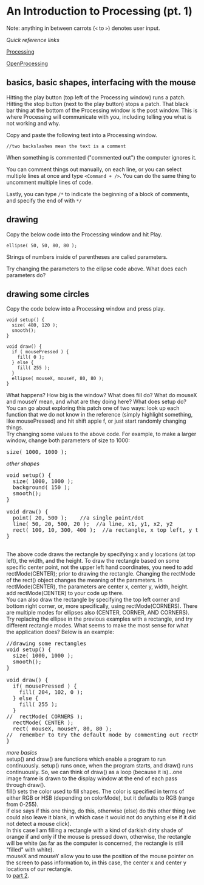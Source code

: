 # An Introduction to Processing (pt. 1)

Note: anything in between carrots (`<` to `>`) denotes user input.

*Quick reference links*

[Processing](http://processing.org/)

[OpenProcessing](http://www.openprocessing.org/)

## basics, basic shapes, interfacing with the mouse

Hitting the play button (top left of the Processing window) runs a patch. Hitting the stop button (next to the play button) stops a patch. That black bar thing at the bottom of the Processing window is the post window. This is where Processing will communicate with you, including telling you what is not working and why.

Copy and paste the following text into a Processing window.

`//two backslashes mean the text is a comment`

When something is commented ("commented out") the computer ignores it.

You can comment things out manually, on each line, or you can select multiple lines at once and type `<Command + />`. You can do the same thing to uncomment multiple lines of code.

Lastly, you can type `/*` to indicate the beginning of a block of comments, and specify the end of with `*/`

## drawing

Copy the below code into the Processing window and hit Play.

`ellipse( 50, 50, 80, 80 );`

Strings of numbers inside of parentheses are called parameters.

Try changing the parameters to the ellipse code above. What does each parameters do?

## drawing some circles

Copy the code below into a Processing window and press play.

```
void setup() {
  size( 480, 120 );
  smooth();
}

void draw() {
  if ( mousePressed ) {
    fill( 0 );
  } else {
    fill( 255 );
  }
  ellipse( mouseX, mouseY, 80, 80 );
}
```

What happens?
How big is the window?
What does fill do?
What do mouseX and mouseY mean, and what are they doing here?
What does setup do?
<br/>You can go about exploring this patch one of two ways: look up each function that we do not know in the reference (simply highlight something, like mousePressed) and hit shift apple f, or just start randomly changing things.
<br/>Try changing some values to the above code. For example, to make a larger window, change both parameters of size to 1000:
<pre>size( 1000, 1000 );</pre>
<i>other shapes</i>
<pre>void setup() {
  size( 1000, 1000 );
  background( 150 );
  smooth();
}

void draw() {
  point( 20, 500 );    //a single point/dot
  line( 50, 20, 500, 20 );  //a line, x1, y1, x2, y2
  rect( 100, 10, 300, 400 );  //a rectangle, x top left, y top left, width, height
}</pre>
<br/>The above code draws the rectangle by specifying x and y locations (at top left), the width, and the height. To draw the rectangle based on some specific center point, not the upper left hand coordinates, you need to add rectMode(CENTER); prior to drawing the rectangle. Changing the rectMode of the rect() object changes the meaning of the parameters. In rectMode(CENTER), the parameters are center x, center y, width, height.
<br/>add rectMode(CENTER) to your code up there.
<br/>You can also draw the rectangle by specifying the top left corner and bottom right corner, or, more specifically, using rectMode(CORNERS). There are multiple modes for ellipses also (CENTER, CORNER, AND CORNERS).
<br/>Try replacing the ellipse in the previous examples with a rectangle, and try different rectangle modes. What seems to make the most sense for what the application does? Below is an example:
<pre>//drawing some rectangles
void setup() {
  size( 1000, 1000 );
  smooth();
}

void draw() {
  if( mousePressed ) {
    fill( 204, 102, 0 );
  } else {
    fill( 255 );
  }
//  rectMode( CORNERS );
  rectMode( CENTER );
  rect( mouseX, mouseY, 80, 80 );
//  remember to try the default mode by commenting out rectMode entirely
}
</pre>
<i>more basics</i>
<br/>setup() and draw() are functions which enable a program to run continuously. setup() runs once, when the program starts, and draw() runs continuously. So, we can think of draw() as a loop (because it is)...one image frame is drawn to the display window at the end of each pass through draw().
<br/>fill() sets the color used to fill shapes. The color is specified in terms of either RGB or HSB (depending on colorMode), but it defaults to RGB (range from 0-255).
<br/>if else says if this one thing, do this, otherwise (else) do this other thing (we could also leave it blank, in which case it would not do anything else if it did not detect a mouse click).
<br/>In this case I am filling a rectangle with a kind of darkish dirty shade of orange if and only if the mouse is pressed down, otherwise, the rectangle will be white (as far as the computer is concerned, the rectangle is still "filled" with white).
<br/>mouseX and mouseY allow you to use the position of the mouse pointer on the screen to pass information to, in this case, the center x and center y locations of our rectangle.
<br/>to <a href="http://www.caseyanderson.com/?page_id=2284">part 2</a>.